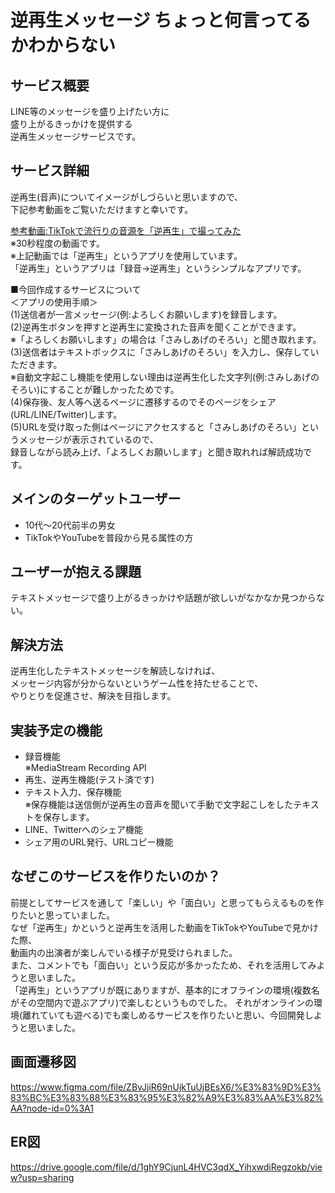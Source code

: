 # 逆再生メッセージ ちょっと何言ってるかわからない

## サービス概要
LINE等のメッセージを盛り上げたい方に  
盛り上がるきっかけを提供する  
逆再生メッセージサービスです。

## サービス詳細
逆再生(音声)についてイメージがしづらいと思いますので、  
下記参考動画をご覧いただけますと幸いです。

[参考動画:TikTokで流行りの音源を「逆再生」で撮ってみた](https://www.youtube.com/watch?v=ubqDStZmS5A)  
※30秒程度の動画です。  
※上記動画では「逆再生」というアプリを使用しています。  
「逆再生」というアプリは「録音→逆再生」というシンプルなアプリです。

■今回作成するサービスについて  
＜アプリの使用手順＞  
(1)送信者が一言メッセージ(例:よろしくお願いします)を録音します。  
(2)逆再生ボタンを押すと逆再生に変換された音声を聞くことができます。  
※「よろしくお願いします」の場合は「さみしあげのそろい」と聞き取れます。  
(3)送信者はテキストボックスに「さみしあげのそろい」を入力し、保存していただきます。  
※自動文字起こし機能を使用しない理由は逆再生化した文字列(例:さみしあげのそろい)にすることが難しかったためです。  
(4)保存後、友人等へ送るページに遷移するのでそのページをシェア(URL/LINE/Twitter)します。  
(5)URLを受け取った側はページにアクセスすると「さみしあげのそろい」というメッセージが表示されているので、  
録音しながら読み上げ、「よろしくお願いします」と聞き取れれば解読成功です。

## メインのターゲットユーザー
- 10代〜20代前半の男女
- TikTokやYouTubeを普段から見る属性の方

## ユーザーが抱える課題
テキストメッセージで盛り上がるきっかけや話題が欲しいがなかなか見つからない。

## 解決方法
逆再生化したテキストメッセージを解読しなければ、  
メッセージ内容が分からないというゲーム性を持たせることで、  
やりとりを促進させ、解決を目指します。

## 実装予定の機能
- 録音機能  
※MediaStream Recording API
- 再生、逆再生機能(テスト済です)
- テキスト入力、保存機能  
※保存機能は送信側が逆再生の音声を聞いて手動で文字起こしをしたテキストを保存します。
- LINE、Twitterへのシェア機能
- シェア用のURL発行、URLコピー機能

## なぜこのサービスを作りたいのか？
前提としてサービスを通して「楽しい」や「面白い」と思ってもらえるものを作りたいと思っていました。  
なぜ「逆再生」かというと逆再生を活用した動画をTikTokやYouTubeで見かけた際、  
動画内の出演者が楽しんでいる様子が見受けられました。  
また、コメントでも「面白い」という反応が多かったため、それを活用してみようと思いました。  
「逆再生」というアプリが既にありますが、基本的にオフラインの環境(複数名がその空間内で遊ぶアプリ)で楽しむというものでした。
それがオンラインの環境(離れていても遊べる)でも楽しめるサービスを作りたいと思い、今回開発しようと思いました。

## 画面遷移図
https://www.figma.com/file/ZBvJjiR69nUjkTuUjBEsX6/%E3%83%9D%E3%83%BC%E3%83%88%E3%83%95%E3%82%A9%E3%83%AA%E3%82%AA?node-id=0%3A1  

## ER図
https://drive.google.com/file/d/1ghY9CjunL4HVC3qdX_YihxwdiRegzokb/view?usp=sharing  